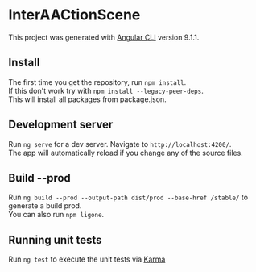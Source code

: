 # InterAACtionScene

This project was generated with [Angular CLI](https://github.com/angular/angular-cli) version 9.1.1.

## Install

The first time you get the repository, run `npm install`.<br>
If this don't work try with `npm install --legacy-peer-deps`.<br>
This will install all packages from package.json.

## Development server

Run `ng serve` for a dev server. Navigate to `http://localhost:4200/`. <br>
The app will automatically reload if you change any of the source files.

## Build --prod

Run `ng build --prod --output-path dist/prod --base-href /stable/` to generate a build prod.<br>
You can also run `npm ligone`.

## Running unit tests

Run `ng test` to execute the unit tests via [Karma](https://karma-runner.github.io)
